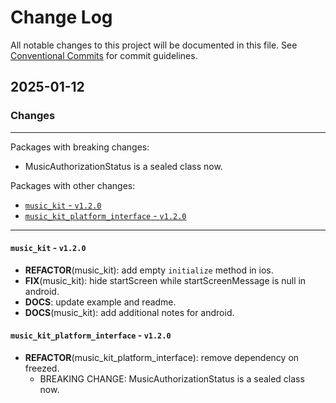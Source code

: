 # Change Log

All notable changes to this project will be documented in this file.
See [Conventional Commits](https://conventionalcommits.org) for commit guidelines.

## 2025-01-12

### Changes

---

Packages with breaking changes:

- MusicAuthorizationStatus is a sealed class now.

Packages with other changes:

- [`music_kit` - `v1.2.0`](#music_kit---v120)
- [`music_kit_platform_interface` - `v1.2.0`](#music_kit_platform_interface---v120)

---

#### `music_kit` - `v1.2.0`

- **REFACTOR**(music_kit): add empty `initialize` method in ios.
- **FIX**(music_kit): hide startScreen while startScreenMessage is null in android.
- **DOCS**: update example and readme.
- **DOCS**(music_kit): add additional notes for android.

#### `music_kit_platform_interface` - `v1.2.0`

- **REFACTOR**(music_kit_platform_interface): remove dependency on freezed.
  - BREAKING CHANGE: MusicAuthorizationStatus is a sealed class now.
